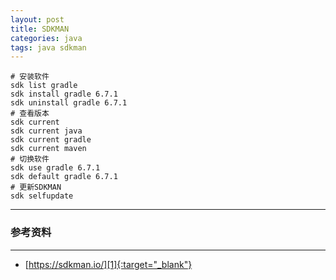 ```yaml
---
layout: post
title: SDKMAN
categories: java
tags: java sdkman
---
```


```shell
# 安装软件
sdk list gradle
sdk install gradle 6.7.1
sdk uninstall gradle 6.7.1
# 查看版本
sdk current
sdk current java
sdk current gradle
sdk current maven
# 切换软件
sdk use gradle 6.7.1
sdk default gradle 6.7.1
# 更新SDKMAN
sdk selfupdate
```

---

### 参考资料

---

- [https://sdkman.io/][1]{:target="_blank"}

[1]:https://sdkman.io/
